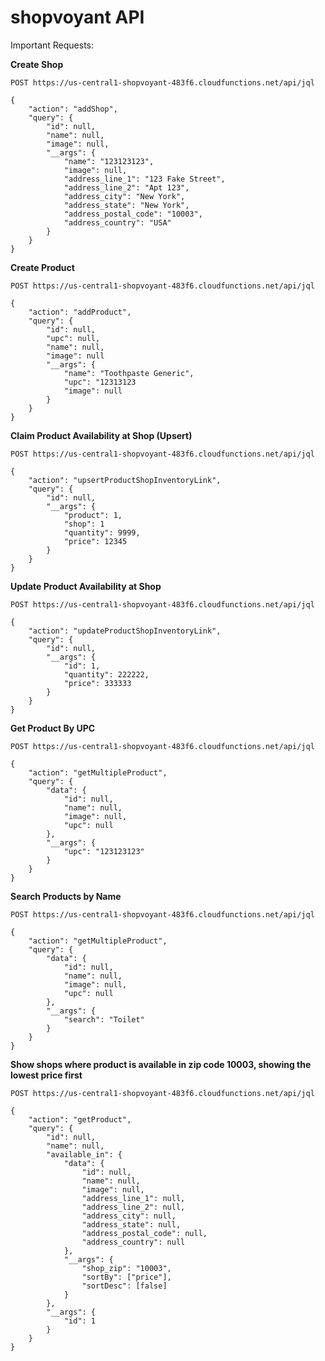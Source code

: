 # shopvoyant API

Important Requests:

**Create Shop**

`POST https://us-central1-shopvoyant-483f6.cloudfunctions.net/api/jql`

```
{
	"action": "addShop",
	"query": {
		"id": null,
		"name": null,
		"image": null,
		"__args": {
			"name": "123123123",
			"image": null,
			"address_line_1": "123 Fake Street",
			"address_line_2": "Apt 123",
			"address_city": "New York",
			"address_state": "New York",
			"address_postal_code": "10003",
			"address_country": "USA"
		}
	}
}
```

**Create Product**

`POST https://us-central1-shopvoyant-483f6.cloudfunctions.net/api/jql`

```
{
	"action": "addProduct",
	"query": {
		"id": null,
		"upc": null,
		"name": null,
		"image": null
		"__args": {
			"name": "Toothpaste Generic",
			"upc": "12313123
			"image": null
		}
	}
}
```

**Claim Product Availability at Shop (Upsert)**

`POST https://us-central1-shopvoyant-483f6.cloudfunctions.net/api/jql`

```
{
	"action": "upsertProductShopInventoryLink",
	"query": {
		"id": null,
		"__args": {
			"product": 1,
			"shop": 1
			"quantity": 9999,
			"price": 12345
		}
	}
}
```

**Update Product Availability at Shop**

`POST https://us-central1-shopvoyant-483f6.cloudfunctions.net/api/jql`

```
{
	"action": "updateProductShopInventoryLink",
	"query": {
		"id": null,
		"__args": {
			"id": 1,
			"quantity": 222222,
			"price": 333333
		}
	}
}
```

**Get Product By UPC**

`POST https://us-central1-shopvoyant-483f6.cloudfunctions.net/api/jql`

```
{
	"action": "getMultipleProduct",
	"query": {
		"data": {
			"id": null,
			"name": null,
			"image": null,
			"upc": null
		},
		"__args": {
			"upc": "123123123"
		}
	}
}
```

**Search Products by Name**

`POST https://us-central1-shopvoyant-483f6.cloudfunctions.net/api/jql`

```
{
	"action": "getMultipleProduct",
	"query": {
		"data": {
			"id": null,
			"name": null,
			"image": null,
			"upc": null
		},
		"__args": {
			"search": "Toilet"
		}
	}
}
```

**Show shops where product is available in zip code 10003, showing the lowest price first**

`POST https://us-central1-shopvoyant-483f6.cloudfunctions.net/api/jql`

```
{
	"action": "getProduct",
	"query": {
		"id": null,
		"name": null,
		"available_in": {
			"data": {
				"id": null,
				"name": null,
				"image": null,
				"address_line_1": null,
				"address_line_2": null,
				"address_city": null,
				"address_state": null,
				"address_postal_code": null,
				"address_country": null
			},
			"__args": {
				"shop_zip": "10003",
				"sortBy": ["price"],
				"sortDesc": [false]
			}
		},
		"__args": {
			"id": 1
		}
	}
}
```
